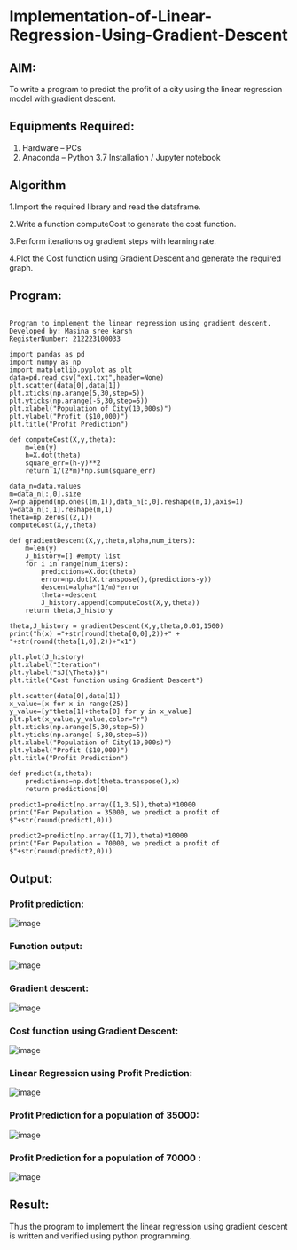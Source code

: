 # Implementation-of-Linear-Regression-Using-Gradient-Descent

## AIM:
To write a program to predict the profit of a city using the linear regression model with gradient descent.

## Equipments Required:
1. Hardware – PCs
2. Anaconda – Python 3.7 Installation / Jupyter notebook

## Algorithm
1.Import the required library and read the dataframe.

2.Write a function computeCost to generate the cost function.

3.Perform iterations og gradient steps with learning rate.

4.Plot the Cost function using Gradient Descent and generate the required graph.

## Program:
```

Program to implement the linear regression using gradient descent.
Developed by: Masina sree karsh
RegisterNumber: 212223100033

import pandas as pd
import numpy as np
import matplotlib.pyplot as plt
data=pd.read_csv("ex1.txt",header=None)
plt.scatter(data[0],data[1])
plt.xticks(np.arange(5,30,step=5))
plt.yticks(np.arange(-5,30,step=5))
plt.xlabel("Population of City(10,000s)")
plt.ylabel("Profit ($10,000)")
plt.title("Profit Prediction")

def computeCost(X,y,theta):
    m=len(y) 
    h=X.dot(theta) 
    square_err=(h-y)**2
    return 1/(2*m)*np.sum(square_err) 

data_n=data.values
m=data_n[:,0].size
X=np.append(np.ones((m,1)),data_n[:,0].reshape(m,1),axis=1)
y=data_n[:,1].reshape(m,1)
theta=np.zeros((2,1))
computeCost(X,y,theta) 

def gradientDescent(X,y,theta,alpha,num_iters):
    m=len(y)
    J_history=[] #empty list
    for i in range(num_iters):
        predictions=X.dot(theta)
        error=np.dot(X.transpose(),(predictions-y))
        descent=alpha*(1/m)*error
        theta-=descent
        J_history.append(computeCost(X,y,theta))
    return theta,J_history

theta,J_history = gradientDescent(X,y,theta,0.01,1500)
print("h(x) ="+str(round(theta[0,0],2))+" + "+str(round(theta[1,0],2))+"x1")

plt.plot(J_history)
plt.xlabel("Iteration")
plt.ylabel("$J(\Theta)$")
plt.title("Cost function using Gradient Descent")

plt.scatter(data[0],data[1])
x_value=[x for x in range(25)]
y_value=[y*theta[1]+theta[0] for y in x_value]
plt.plot(x_value,y_value,color="r")
plt.xticks(np.arange(5,30,step=5))
plt.yticks(np.arange(-5,30,step=5))
plt.xlabel("Population of City(10,000s)")
plt.ylabel("Profit ($10,000)")
plt.title("Profit Prediction")

def predict(x,theta):
    predictions=np.dot(theta.transpose(),x)
    return predictions[0]

predict1=predict(np.array([1,3.5]),theta)*10000
print("For Population = 35000, we predict a profit of $"+str(round(predict1,0)))

predict2=predict(np.array([1,7]),theta)*10000
print("For Population = 70000, we predict a profit of $"+str(round(predict2,0)))
```

## Output:
### Profit prediction:


![image](https://github.com/sreekarsh/Implementation-of-Linear-Regression-Using-Gradient-Descent/assets/139841918/ecf62e3f-f00f-404f-ad22-adf9dee9ff7b)

### Function output:

![image](https://github.com/sreekarsh/Implementation-of-Linear-Regression-Using-Gradient-Descent/assets/139841918/eaf3fc95-5de3-4c85-a7f9-ca20a0371c9e)


### Gradient descent:


![image](https://github.com/sreekarsh/Implementation-of-Linear-Regression-Using-Gradient-Descent/assets/139841918/ae834a7e-663c-4b3b-93e7-b5253e17bf01)


### Cost function using Gradient Descent:


![image](https://github.com/sreekarsh/Implementation-of-Linear-Regression-Using-Gradient-Descent/assets/139841918/e4ab37e9-dfaf-4c11-bd7b-7542ff803e64)


### Linear Regression using Profit Prediction:


![image](https://github.com/sreekarsh/Implementation-of-Linear-Regression-Using-Gradient-Descent/assets/139841918/71ee4f7f-2a18-4cb5-bde3-5a456df80674)


### Profit Prediction for a population of 35000:

![image](https://github.com/sreekarsh/Implementation-of-Linear-Regression-Using-Gradient-Descent/assets/139841918/cc20fb84-6ddc-4d50-9160-93b64392b26a)

### Profit Prediction for a population of 70000 :

![image](https://github.com/sreekarsh/Implementation-of-Linear-Regression-Using-Gradient-Descent/assets/139841918/0b00009e-09d9-4208-90e8-ba1e823d59a0)









## Result:
Thus the program to implement the linear regression using gradient descent is written and verified using python programming.
